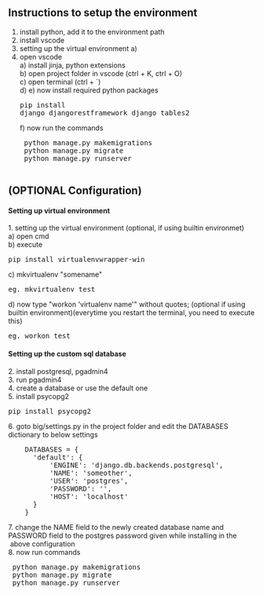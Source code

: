 <h2>Instructions to setup the environment</h2>

1. install <a href="https://www.python.org/downloads/" style="text-decoration: none">python</a>, add it to the environment path<br>
2. install <a href="https://code.visualstudio.com/download" style="text-decoration: none">vscode</a><br>
3. setting up the virtual environment
    a) 
4. open vscode<br>
    a) install jinja, python extensions<br>
    b) open project folder in vscode (ctrl + K, ctrl + O)<br>
    c) open terminal (ctrl + `)<br>
    d) 
    e) now install required python packages <pre>pip install django djangorestframework django_tables2</pre>
    f) now run the commands 
    <pre>
    python manage.py makemigrations
    python manage.py migrate
    python manage.py runserver
    </pre>
 
<h2>(OPTIONAL Configuration)</h2>
<h4>Setting up virtual environment</h4>
1. setting up the virtual environment  (optional, if using builtin environmet)<br>
    a) open cmd<br>
    b) execute <pre>pip install virtualenvwrapper-win</pre>
    c) mkvirtualenv "somename"  <pre>eg. mkvirtualenv test</pre>
    d) now type "workon 'virtualenv name'" without quotes; (optional if using builtin environment)(everytime you restart the terminal, you need to execute this) <pre>eg. workon test</pre>
<h4>Setting up the custom sql database</h4>
2. install <a href="https://www.postgresql.org/download/" style="text-decoration: none">postgresql</a>, <a href="https://www.pgadmin.org/download/" style="text-decoration: none">pgadmin4</a><br>
3. run pgadmin4<br>
4. create a database or use the default one<br>
5. install psycopg2 <pre>pip install psycopg2</pre>
6. goto big/settings.py in the project folder and edit the DATABASES dictionary to below settings<br>
<pre>
    DATABASES = {
      'default': {
          'ENGINE': 'django.db.backends.postgresql',
          'NAME': 'someother',
          'USER': 'postgres',
          'PASSWORD': '',
          'HOST': 'localhost'
      }
    }
</pre>
7. change the NAME field to the newly created database name and PASSWORD field to the postgres password given while installing in the       &nbsp;above configuration<br>
8. now run commands
<pre>
 python manage.py makemigrations
 python manage.py migrate
 python manage.py runserver
</pre>
